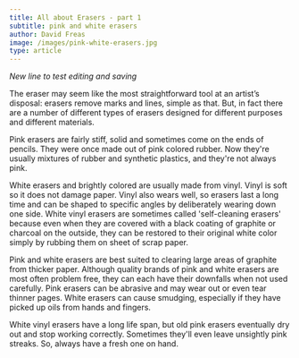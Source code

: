 ```yaml
---
title: All about Erasers - part 1
subtitle: pink and white erasers
author: David Freas
image: /images/pink-white-erasers.jpg
type: article
---
```

_New line to test editing and saving_

The eraser may seem like the most straightforward tool at an artist’s disposal: erasers remove marks and lines, simple as that. But, in fact there are a number of different types of erasers designed for different purposes and different materials.

Pink erasers are fairly stiff, solid and sometimes come on the ends of pencils. They were once made out of pink colored rubber. Now they're usually mixtures of rubber and synthetic plastics, and they're not always pink.

White erasers and brightly colored are usually made from vinyl.  Vinyl is soft so it does not damage paper.  Vinyl also wears well, so erasers last a long time and can be shaped to specific angles by deliberately wearing down one side. White vinyl erasers are sometimes called 'self-cleaning erasers' because even when they are covered with a black coating of graphite or charcoal on the outside, they can be restored to their original white color simply by rubbing them on sheet of scrap paper.

Pink and white erasers are best suited to clearing large areas of graphite from thicker paper. Although quality brands of pink and white erasers are most often problem free, they can each have their downfalls when not used carefully.  Pink erasers can be abrasive and may wear out or even tear thinner pages.  White erasers can cause smudging, especially if they have picked up oils from hands and fingers.

White vinyl erasers have a long life span, but old pink erasers eventually dry out and stop working correctly. Sometimes they'll even leave unsightly pink streaks. So, always have a fresh one on hand.
